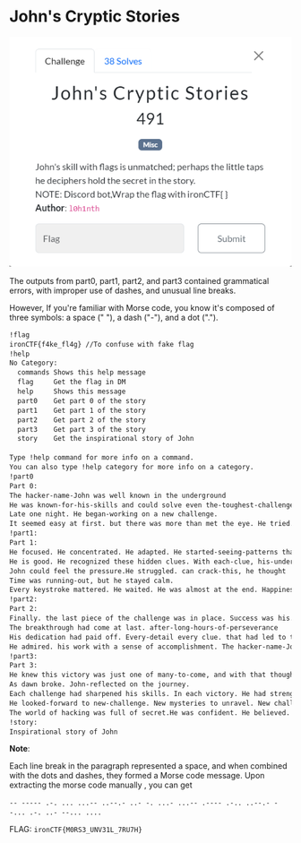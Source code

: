 # John's Cryptic Stories

![chall.png](chall.png)

The outputs from part0, part1, part2, and part3 contained grammatical errors, with improper use of dashes, and unusual line breaks.

However, If you're familiar with Morse code, you know it's composed of three symbols: a space (" "), a dash ("-"), and a dot (".").

```txt
!flag
ironCTF{f4ke_fl4g} //To confuse with fake flag
!help
​No Category:
  commands Shows this help message
  flag     Get the flag in DM
  help     Shows this message
  part0    Get part 0 of the story
  part1    Get part 1 of the story
  part2    Get part 2 of the story
  part3    Get part 3 of the story
  story    Get the inspirational story of John

Type !help command for more info on a command.
You can also type !help category for more info on a category.
!part0
Part 0:
The hacker-name-John was well known in the underground
He was known-for-his-skills and could solve even the-toughest-challenges
Late one night. He began-working on a new challenge.
It seemed easy at first. but there was more than met the eye. He tried.
!part1:
Part 1:
He focused. He concentrated. He adapted. He started-seeing-patterns that others missed
He is good. He recognized these hidden clues. With each-clue, his-understanding deepened. His-dedication was unwavering
John could feel the pressure.He struggled. can crack-this, he thought
Time was running-out, but he stayed calm.
Every keystroke mattered. He waited. He was almost at the end. Happiness-was filled
!part2:
Part 2:
Finally. the last piece of the challenge was in place. Success was his. and he-couldn't help-but smile
The breakthrough had come at last. after-long-hours-of-perseverance
His dedication had paid off. Every-detail every clue. that had led to this moment.
He admired. his work with a sense of accomplishment. The hacker-name-John had done it again. solving-the unsolvable
!part3:
Part 3:
He knew this victory was just one of many-to-come, and with that thought. He prepared. He awaited for his next challenge.
As dawn broke. John-reflected on the journey.
Each challenge had sharpened his skills. In each victory. He had strengthened his-resolve
He looked-forward to new-challenge. New mysteries to unravel. New challenges.
The world of hacking was full of secret.He was confident. He believed. He was ready to uncover them all.
!story:
Inspirational story of John 
```

**Note**:

Each line break in the paragraph represented a space, and when combined with the dots and dashes, they formed a Morse code message.
Upon extracting the morse code manually , you can get

`-- ----- .-. ... ...-- ..--.- ..- -. ...- ...-- .---- .-.. ..--.- --... .-. ..- --... ....`

FLAG: `ironCTF{M0RS3_UNV31L_7RU7H}`
